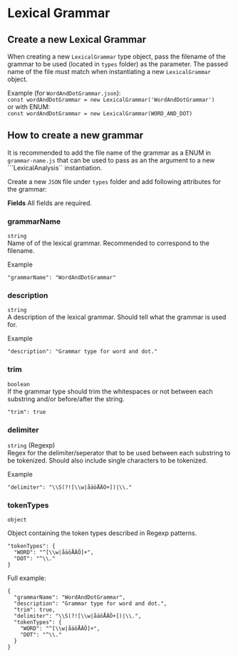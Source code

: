 
# Lexical Grammar

## Create a new Lexical Grammar

When creating a new ```LexicalGrammar``` type object, pass the filename of the grammar to be used (located in ```types``` folder) as the parameter.
The passed name of the file must match when instantiating a new ```LexicalGrammar``` object.  

Example (for ```WordAndDotGrammar.json```):  
```const wordAndDotGrammar = new LexicalGrammar('WordAndDotGrammar')```  
or with ENUM:  
```const wordAndDotGrammar = new LexicalGrammar(WORD_AND_DOT)```  

## How to create a new grammar

It is recommended to add the file name of the grammar as a ENUM in ```grammar-name.js``` that can be used to pass as an the argument to a new ```LexicalAnalysis`` instantiation.

Create a new ```JSON``` file under ```types``` folder and add following attributes for the grammar:  

**Fields**
All fields are required.

### grammarName
```string```  
Name of of the lexical grammar. Recommended to correspond to the filename.

Example
```
"grammarName": "WordAndDotGrammar"
```

### description
```string```  
A description of the lexical grammar. Should tell what the grammar is used for. 

Example
```
"description": "Grammar type for word and dot."
```

### trim
```boolean```  
If the grammar type should trim the whitespaces or not between each substring and/or before/after the string.

```
"trim": true
```

### delimiter
```string``` (Regexp)  
Regex for the delimiter/seperator that to be used between each substring to be tokenized. 
Should also include single characters to be tokenized. 

Example
```
"delimiter": "\\S(?![\\w|åäöÅÄÖ+])|\\."
```

### tokenTypes
```object```  

Object containing the token types described in Regexp patterns.

```
"tokenTypes": {
  "WORD": "^[\\w|åäöÅÄÖ]+",
  "DOT": "^\\."
}
```

Full example: 
```
{
  "grammarName": "WordAndDotGrammar",
  "description": "Grammar type for word and dot.",
  "trim": true,
  "delimiter": "\\S(?![\\w|åäöÅÄÖ+])|\\.",
  "tokenTypes": {
    "WORD": "^[\\w|åäöÅÄÖ]+",
    "DOT": "^\\."
  }
}
```
